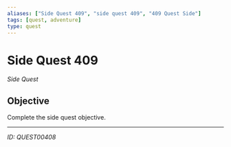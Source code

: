 ```yaml
---
aliases: ["Side Quest 409", "side quest 409", "409 Quest Side"]
tags: [quest, adventure]
type: quest
---
```


# Side Quest 409

*Side Quest*

## Objective
Complete the side quest objective.

---
*ID: QUEST00408*